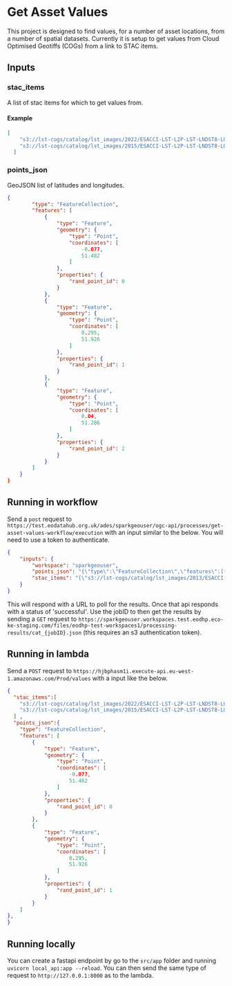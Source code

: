 # Get Asset Values

This project is designed to find values, for a number of asset locations, from a number of spatial datasets. Currently it is setup to get values from Cloud Optimised Geotiffs (COGs) from a link to STAC items.

## Inputs

### stac_items

A list of stac items for which to get values from.

#### Example
```json
[
    "s3://lst-cogs/catalog/lst_images/2022/ESACCI-LST-L2P-LST-LNDST8-LONDON-20220710105237-fv1.00.json",
    "s3://lst-cogs/catalog/lst_images/2015/ESACCI-LST-L2P-LST-LNDST8-LONDON-20150119105810-fv1.00.json"
  ]
```

### points_json

GeoJSON list of latitudes and longitudes.

```json
{
        "type": "FeatureCollection",
        "features": [
            {
                "type": "Feature",
                "geometry": {
                    "type": "Point",
                    "coordinates": [
                        -0.077,
                        51.482
                    ]
                },
                "properties": {
                    "rand_point_id": 0
                }
            },
            {
                "type": "Feature",
                "geometry": {
                    "type": "Point",
                    "coordinates": [
                        0.295,
                        51.926
                    ]
                },
                "properties": {
                    "rand_point_id": 1
                }
            },
            {
                "type": "Feature",
                "geometry": {
                    "type": "Point",
                    "coordinates": [
                        0.04,
                        51.286
                    ]
                },
                "properties": {
                    "rand_point_id": 2
                }
            }
        ]
    }
}
```


## Running in workflow

Send a `post` request to `https://test.eodatahub.org.uk/ades/sparkgeouser/ogc-api/processes/get-asset-values-workflow/execution` with an input similar to the below. You will need to use a token to authenticate.

```json
{
    "inputs": {
        "workspace": "sparkgeouser",
        "points_json": "{\"type\":\"FeatureCollection\",\"features\":[{\"type\":\"Feature\",\"geometry\":{\"type\":\"Point\",\"coordinates\":[-0.077,51.482]},\"properties\":{\"rand_point_id\":0}},{\"type\":\"Feature\",\"geometry\":{\"type\":\"Point\",\"coordinates\":[0.295,51.926]},\"properties\":{\"rand_point_id\":1}}]}",
        "stac_items": "[\"s3://lst-cogs/catalog/lst_images/2013/ESACCI-LST-L2P-LST-LNDST8-LONDON-20130419110022-fv1.00.json\",\"s3://lst-cogs/catalog/lst_images/2013/ESACCI-LST-L2P-LST-LNDST8-LONDON-20130428105409-fv1.00.json\",\"s3://lst-cogs/catalog/lst_images/2013/ESACCI-LST-L2P-LST-LNDST8-LONDON-20130428105433-fv1.00.json\"]"
    }
}
```

This will respond with a URL to poll for the results. Once that api responds with a status of 'successful'. Use the jobID to then get the results by sending a `GET` request to `https://sparkgeouser.workspaces.test.eodhp.eco-ke-staging.com/files/eodhp-test-workspaces1/processing-results/cat_{jobID}.json` (this requires an s3 authentication token).

## Running in lambda

Send a `POST` request to `https://hjbphasm1i.execute-api.eu-west-1.amazonaws.com/Prod/values` with a input like the below.

```json
{
  "stac_items":[
    "s3://lst-cogs/catalog/lst_images/2022/ESACCI-LST-L2P-LST-LNDST8-LONDON-20220710105237-fv1.00.json",
    "s3://lst-cogs/catalog/lst_images/2015/ESACCI-LST-L2P-LST-LNDST8-LONDON-20150119105810-fv1.00.json"
  ] ,
  "points_json":{
    "type": "FeatureCollection",
    "features": [
        {
            "type": "Feature",
            "geometry": {
                "type": "Point",
                "coordinates": [
                    -0.077,
                    51.482
                ]
            },
            "properties": {
                "rand_point_id": 0
            }
        },
        {
            "type": "Feature",
            "geometry": {
                "type": "Point",
                "coordinates": [
                    0.295,
                    51.926
                ]
            },
            "properties": {
                "rand_point_id": 1
            }
        }
    ]
},
}
```

## Running locally

You can create a fastapi endpoint by go to the `src/app` folder and running `uvicorn local_api:app --reload`. You can then send the same type of request to `http://127.0.0.1:8000` as to the lambda.